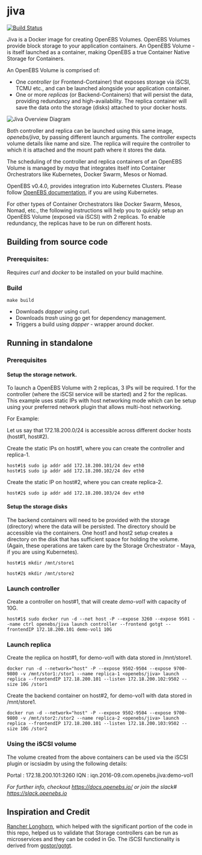 # jiva

[![Build Status](https://travis-ci.org/openebs/jiva.svg?branch=master)](https://travis-ci.org/openebs/jiva)

Jiva is a Docker image for creating OpenEBS Volumes. OpenEBS Volumes provide block storage to your application containers. An OpenEBS Volume - is itself launched as a container, making OpenEBS a true Container Native Storage for Containers.

An OpenEBS Volume is comprised of:
- One *controller* (or Frontend-Container) that exposes storage via iSCSI, TCMU etc., and can be launched alongside your application container.
- One or more *replicas* (or Backend-Containers) that will persist the data, providing redundancy and high-availability. The replica container will save the data onto the storage (disks) attached to your docker hosts.

![Jiva Overview Diagram](https://github.com/openebs/openebs/blob/master/documentation/source/_static/JivaExample.png)

Both controller and replica can be launched using this same image, *openebs/jiva*, by passing different launch arguments. The controller expects volume details like name and size. The replica will require the controller to which it is attached and the mount path where it stores the data.

The scheduling of the controller and replica containers of an OpenEBS Volume is managed by *maya* that integrates itself into Container Orchestrators like Kubernetes, Docker Swarm, Mesos or Nomad. 

OpenEBS v0.4.0, provides integration into Kubernetes Clusters. Please follow [OpenEBS documentation](https://docs.openebs.io/), if you are using Kubernetes.

For other types of Container Orchestrators like Docker Swarm, Mesos, Nomad, etc., the following instructions will help you to quickly setup an OpenEBS Volume (exposed via iSCSI) with 2 replicas. To enable redundancy, the replicas have to be run on different hosts.

## Building from source code

### Prerequisites:

Requires *curl* and *docker* to be installed on your build machine. 

### Build

`make build`

- Downloads *dapper* using curl.
- Downloads *trash* using go get for dependency management.
- Triggers a build using *dapper* - wrapper around docker.


## Running in standalone

### Prerequisites

#### Setup the storage network.

To launch a OpenEBS Volume with 2 replicas, 3 IPs will be required. 1 for the controller (where the iSCSI service will be started) and 2 for the replicas. This example uses static IPs with host networking mode which can be setup using your preferred network plugin that allows multi-host networking.

For Example:

Let us say that 172.18.200.0/24 is accessible across different docker hosts (host#1, host#2).

Create the static IPs on host#1, where you can create the controller and replica-1.

```
host#1$ sudo ip addr add 172.18.200.101/24 dev eth0
host#1$ sudo ip addr add 172.18.200.102/24 dev eth0
```

Create the static IP on host#2, where you can create replica-2.

```
host#2$ sudo ip addr add 172.18.200.103/24 dev eth0
```

#### Setup the storage disks

The backend containers will need to be provided with the storage (directory) where the data will be persisted. The directory should be accessible via the containers. One host1 and host2 setup creates a directory on the disk that has sufficient space for holding the volume. (Again, these operations are taken care by the Storage Orchestrator - Maya, if you are using Kubernetes).

```
host#1$ mkdir /mnt/store1
```
```
host#2$ mkdir /mnt/store2
```

### Launch controller

Create a controller on host#1, that will create *demo-vol1* with capacity of 10G.

```
host#1$ sudo docker run -d --net host -P --expose 3260 --expose 9501 --name ctrl openebs/jiva launch controller --frontend gotgt --frontendIP 172.18.200.101 demo-vol1 10G
```

### Launch replica

Create the replica on host#1, for demo-vol1 with data stored in /mnt/store1.

```
docker run -d --network="host" -P --expose 9502-9504 --expose 9700-9800 -v /mnt/stor1:/stor1 --name replica-1 <openebs/jiva> launch replica --frontendIP 172.18.200.101 --listen 172.18.200.102:9502 --size 10G /stor1
```

Create the backend container on host#2, for demo-vol1 with data stored in /mnt/store1.

```
docker run -d --network="host" -P --expose 9502-9504 --expose 9700-9800 -v /mnt/stor2:/stor2 --name replica-2 <openebs/jiva> launch replica --frontendIP 172.18.200.101 --listen 172.18.200.103:9502 --size 10G /stor2
```

### Using the iSCSI volume

The volume created from the above containers can be used via the iSCSI plugin or iscsiadm by using the following details:

Portal : 172.18.200.101:3260
IQN : iqn.2016-09.com.openebs.jiva:demo-vol1


*For further info, checkout https://docs.openebs.io/ or join the slack# https://slack.openebs.io*

## Inspiration and Credit

[Rancher Longhorn](https://github.com/rancher/longhorn), which helped with the significant portion of the code in this repo, helped us to validate that Storage controllers can be run as microservices and they can be coded in Go. The iSCSI functionality is derived from [gostor/gotgt](https://github.com/gostor/gotgt).
